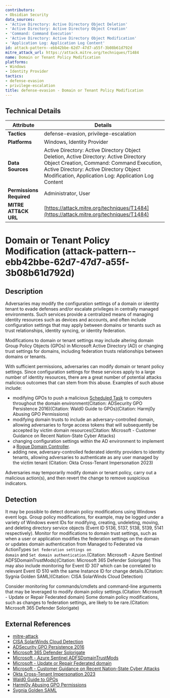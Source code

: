 ```yaml
---
contributors:
- Obsidian Security
data_sources:
- 'Active Directory: Active Directory Object Deletion'
- 'Active Directory: Active Directory Object Creation'
- 'Command: Command Execution'
- 'Active Directory: Active Directory Object Modification'
- 'Application Log: Application Log Content'
id: attack-pattern--ebb42bbe-62d7-47d7-a55f-3b08b61d792d
mitre_attack_url: https://attack.mitre.org/techniques/T1484
name: Domain or Tenant Policy Modification
platforms:
- Windows
- Identity Provider
tactics:
- defense-evasion
- privilege-escalation
title: defense-evasion - Domain or Tenant Policy Modification
---
```


## Technical Details

| Attribute | Details |
|-----------|----------|
| **Tactics** | defense-evasion, privilege-escalation |
| **Platforms** | Windows, Identity Provider |
| **Data Sources** | Active Directory: Active Directory Object Deletion, Active Directory: Active Directory Object Creation, Command: Command Execution, Active Directory: Active Directory Object Modification, Application Log: Application Log Content |
| **Permissions Required** | Administrator, User |
| **MITRE ATT&CK URL** | [https://attack.mitre.org/techniques/T1484](https://attack.mitre.org/techniques/T1484) |

# Domain or Tenant Policy Modification (attack-pattern--ebb42bbe-62d7-47d7-a55f-3b08b61d792d)

## Description
Adversaries may modify the configuration settings of a domain or identity tenant to evade defenses and/or escalate privileges in centrally managed environments. Such services provide a centralized means of managing identity resources such as devices and accounts, and often include configuration settings that may apply between domains or tenants such as trust relationships, identity syncing, or identity federation.

Modifications to domain or tenant settings may include altering domain Group Policy Objects (GPOs) in Microsoft Active Directory (AD) or changing trust settings for domains, including federation trusts relationships between domains or tenants.

With sufficient permissions, adversaries can modify domain or tenant policy settings. Since configuration settings for these services apply to a large number of identity resources, there are a great number of potential attacks malicious outcomes that can stem from this abuse. Examples of such abuse include:  

* modifying GPOs to push a malicious [Scheduled Task](https://attack.mitre.org/techniques/T1053/005) to computers throughout the domain environment(Citation: ADSecurity GPO Persistence 2016)(Citation: Wald0 Guide to GPOs)(Citation: Harmj0y Abusing GPO Permissions)
* modifying domain trusts to include an adversary-controlled domain, allowing adversaries to  forge access tokens that will subsequently be accepted by victim domain resources(Citation: Microsoft - Customer Guidance on Recent Nation-State Cyber Attacks)
* changing configuration settings within the AD environment to implement a [Rogue Domain Controller](https://attack.mitre.org/techniques/T1207).
* adding new, adversary-controlled federated identity providers to identity tenants, allowing adversaries to authenticate as any user managed by the victim tenant (Citation: Okta Cross-Tenant Impersonation 2023)

Adversaries may temporarily modify domain or tenant policy, carry out a malicious action(s), and then revert the change to remove suspicious indicators.

## Detection
It may be possible to detect domain policy modifications using Windows event logs. Group policy modifications, for example, may be logged under a variety of Windows event IDs for modifying, creating, undeleting, moving, and deleting directory service objects (Event ID 5136, 5137, 5138, 5139, 5141 respectively). Monitor for modifications to domain trust settings, such as when a user or application modifies the federation settings on the domain or updates domain authentication from Managed to Federated via ActionTypes <code>Set federation settings on domain</code> and <code>Set domain authentication</code>.(Citation: Microsoft - Azure Sentinel ADFSDomainTrustMods)(Citation: Microsoft 365 Defender Solorigate) This may also include monitoring for Event ID 307 which can be correlated to relevant Event ID 510 with the same Instance ID for change details.(Citation: Sygnia Golden SAML)(Citation: CISA SolarWinds Cloud Detection)

Consider monitoring for commands/cmdlets and command-line arguments that may be leveraged to modify domain policy settings.(Citation: Microsoft - Update or Repair Federated domain) Some domain policy modifications, such as changes to federation settings, are likely to be rare.(Citation: Microsoft 365 Defender Solorigate)

## External References
- [mitre-attack](https://attack.mitre.org/techniques/T1484)
- [CISA SolarWinds Cloud Detection](https://us-cert.cisa.gov/ncas/alerts/aa21-008a)
- [ADSecurity GPO Persistence 2016](https://adsecurity.org/?p=2716)
- [Microsoft 365 Defender Solorigate](https://www.microsoft.com/security/blog/2020/12/28/using-microsoft-365-defender-to-coordinate-protection-against-solorigate/)
- [Microsoft - Azure Sentinel ADFSDomainTrustMods](https://github.com/Azure/Azure-Sentinel/blob/master/Detections/AuditLogs/ADFSDomainTrustMods.yaml)
- [Microsoft - Update or Repair Federated domain](https://docs.microsoft.com/en-us/office365/troubleshoot/active-directory/update-federated-domain-office-365)
- [Microsoft - Customer Guidance on Recent Nation-State Cyber Attacks](https://msrc-blog.microsoft.com/2020/12/13/customer-guidance-on-recent-nation-state-cyber-attacks/)
- [Okta Cross-Tenant Impersonation 2023](https://sec.okta.com/articles/2023/08/cross-tenant-impersonation-prevention-and-detection)
- [Wald0 Guide to GPOs](https://wald0.com/?p=179)
- [Harmj0y Abusing GPO Permissions](https://blog.harmj0y.net/redteaming/abusing-gpo-permissions/)
- [Sygnia Golden SAML](https://www.sygnia.co/golden-saml-advisory)
